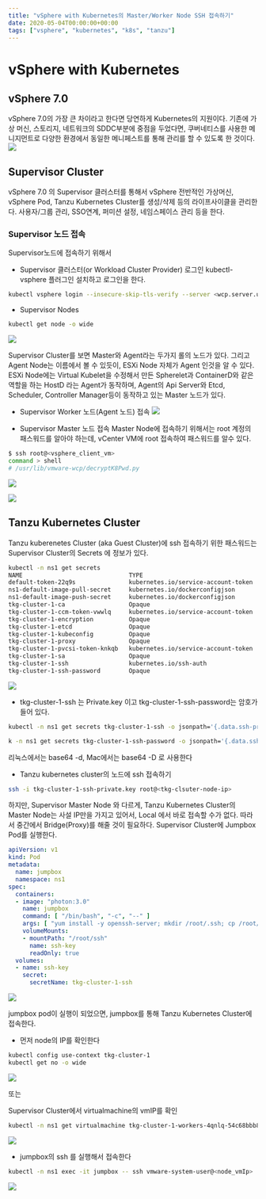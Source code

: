 ```yaml
---
title: "vSphere with Kubernetes의 Master/Worker Node SSH 접속하기"
date: 2020-05-04T00:00:00+00:00
tags: ["vsphere", "kubernetes", "k8s", "tanzu"]
---
```


# vSphere with Kubernetes

## vSphere 7.0
vSphere 7.0의 가장 큰 차이라고 한다면 당연하게 Kubernetes의 지원이다. 기존에 가상 머신, 스토리지, 네트워크의 SDDC부분에 중점을 두었다면, 쿠버네티스를 사용한 메니지먼트로 다양한 환경에서 동일한 메니페스트를 통해 관리를 할 수 있도록 한 것이다. 
![](/img/tanzu/vsphere_with_kubernetes_0505.png)

## Supervisor Cluster
vSphere 7.0 의 Supervisor 클러스터를 통해서 vSphere 전반적인 가상머신, vSphere Pod, Tanzu Kubernetes Cluster를 생성/삭제 등의 라이프사이클을 관리한다. 사용자/그룹 관리, SSO연계, 퍼미션 설정, 네임스페이스 관리 등을 한다.

### Supervisor 노드 접속
Supervisor노드에 접속하기 위해서
- Supervisor 클러스터(or Workload Cluster Provider) 로그인
kubectl-vsphere 플러그인 설치하고 로그인을 한다.
```bash
kubectl vsphere login --insecure-skip-tls-verify --server <wcp.server.uri> -u administrator@vsphere.local
```
- Supervisor Nodes
```bash
kubectl get node -o wide
```
![](/img/tanzu/vsphere_supervior_nodes.png)

Supervisor Cluster를 보면 Master와 Agent라는 두가지 롤의 노드가 있다. 그리고 Agent Node는 이름에서 볼 수 있듯이, ESXi Node 자체가 Agent 인것을 알 수 있다. ESXi Node에는 Virtual Kubelet을 수정해서 만든 Spherelet과 ContainerD와 같은 역할을 하는 HostD 라는 Agent가 동작하며, Agent의 Api Server와 Etcd, Scheduler, Controller Manager등이 동작하고 있는 Master 노드가 있다.

- Supervisor Worker 노드(Agent 노드) 접속
![](/img/tanzu/vsphere_supervisor_agent_node_ssh.png)

- Supervisor Master 노드 접속
Master Node에 접속하기 위해서는 root 계정의 패스워드를 알아야 하는데, vCenter VM에 root 접속하여 패스워드를 알수 있다.
```bash
$ ssh root@<vsphere_client_vm>
command > shell
# /usr/lib/vmware-wcp/decryptK8Pwd.py
```
![](/img/tanzu/vsphere_supervisor_get_root_password.png)

![](/img/tanzu/vsphere_supervisor_master_ssh.png)

## Tanzu Kubernetes Cluster

Tanzu kuberenetes Cluster (aka Guest Cluster)에 ssh 접속하기 위한 패스워드는 Supervisor Cluster의 Secrets 에 정보가 있다.

```bash
kubectl -n ns1 get secrets
NAME                              TYPE                                  DATA   AGE
default-token-22q9s               kubernetes.io/service-account-token   3      6d10h
ns1-default-image-pull-secret     kubernetes.io/dockerconfigjson        1      6d10h
ns1-default-image-push-secret     kubernetes.io/dockerconfigjson        1      6d10h
tkg-cluster-1-ca                  Opaque                                2      6d4h
tkg-cluster-1-ccm-token-vwwlq     kubernetes.io/service-account-token   3      6d4h
tkg-cluster-1-encryption          Opaque                                1      6d4h
tkg-cluster-1-etcd                Opaque                                2      6d4h
tkg-cluster-1-kubeconfig          Opaque                                1      6d4h
tkg-cluster-1-proxy               Opaque                                2      6d4h
tkg-cluster-1-pvcsi-token-knkqb   kubernetes.io/service-account-token   3      6d4h
tkg-cluster-1-sa                  Opaque                                2      6d4h
tkg-cluster-1-ssh                 kubernetes.io/ssh-auth                1      6d4h
tkg-cluster-1-ssh-password        Opaque                                1      6d4h
```
![](/img/tanzu/vsphere_supervisor_cluster_secretss.png)

- tkg-cluster-1-ssh 는 Private.key 이고 tkg-cluster-1-ssh-password는 암호가 들어 있다.
```bash
kubectl -n ns1 get secrets tkg-cluster-1-ssh -o jsonpath='{.data.ssh-privatekey}' > tkg-cluster-1-ssh-private.key
```

```bash
k -n ns1 get secrets tkg-cluster-1-ssh-password -o jsonpath='{.data.ssh-passwordkey}'  | base64 -D
```
   리눅스에서는 base64 -d, Mac에서는 base64 -D 로 사용한다

- Tanzu kubernetes cluster의 노드에 ssh 접속하기
```bash
ssh -i tkg-cluster-1-ssh-private.key root@<tkg-clsuter-node-ip>
```
하지만, Supervisor Master Node 와 다르게, Tanzu Kubernetes Cluster의 Master Node는 사설 IP만을 가지고 있어서, Local 에서 바로 접속할 수가 없다. 따라서 중간에서 Bridge(Proxy)를 해줄 것이 필요하다. Supervisor Cluster에 Jumpbox Pod를 실행한다.

```yaml
apiVersion: v1
kind: Pod
metadata:  
  name: jumpbox  
  namespace: ns1
spec:  
  containers:  
  - image: "photon:3.0"
    name: jumpbox
    command: [ "/bin/bash", "-c", "--" ]
    args: [ "yum install -y openssh-server; mkdir /root/.ssh; cp /root/ssh/ssh-privatekey /root/.ssh/id_rsa; chmod 600 /root/.ssh/id_rsa; while true; do sleep 30; done;" ]
    volumeMounts:
    - mountPath: "/root/ssh"
      name: ssh-key
      readOnly: true
  volumes:
  - name: ssh-key
    secret:
      secretName: tkg-cluster-1-ssh
```

![](/img/tanzu/vsphere_supervisor_jumpbox_pod.png)

jumpbox pod이 실행이 되었으면, jumpbox를 통해 Tanzu Kubernetes Cluster에 접속한다.
- 먼저 node의 IP를 확인한다

```bash
kubectl config use-context tkg-cluster-1
kubectl get no -o wide
```
![](/img/tanzu/vsphere_suervisor_tkg_nodes.png)

또는

Supervisor Cluster에서 virtualmachine의 vmIP를 확인

```bash
kubectl -n ns1 get virtualmachine tkg-cluster-1-workers-4qnlq-54c68bbb84-8w6jh -o jsonpath={.status.vmIp}
```
![](/img/tanzu/vsphere_supervisor_tkg_node_virtualmachine_vmIp.png)

- jumpbox의 ssh 를 실행해서 접속한다
```bash
kubectl -n ns1 exec -it jumpbox -- ssh vmware-system-user@<node_vmIp>
```

![](/img/tanzu/vsphere_supervisor_ssh_tkg_node_2.png)